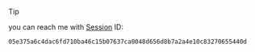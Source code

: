 > [!TIP]
> you can reach me with [Session](https://getsession.org/) ID:
> ```
> 05e375a6c4dac6fd710ba46c15b07637ca0048d656d8b7a2a4e10c83270655440d
> ```

